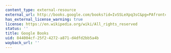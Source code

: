 ```yaml
---
content_type: external-resource
external_url: http://books.google.com/books?id=IvSSLeXpq3sC&pg=PAfrontcover
has_external_license_warning: true
license: https://en.wikipedia.org/wiki/All_rights_reserved
status: ''
title: Google Books
uid: 844004cf-25f2-4272-a871-d4dfd2bb5a4b
wayback_url: ''
---
```

